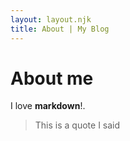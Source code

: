 ```yaml
---
layout: layout.njk
title: About | My Blog
---
```


# About me

I love __markdown__!.

> This is a quote I said